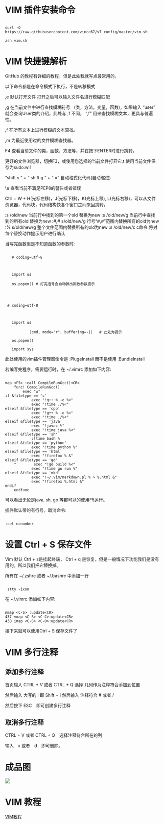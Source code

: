 # VIM 插件安装命令



```

curl -O https://raw.githubusercontent.com/vince67/v7_config/master/vim.sh

zsh vim.sh

```



# VIM 快捷键解析



GitHub 的教程有详细的教程，但是此处我就写点最常用的。

以下命令都是在命令模式下执行，不是转移模式

,e 默认打开文件 打开之后可以输入文件名进行模糊匹配

,g 在当前文件中进行查找模糊符号 （类，方法，变量，函数)，如果输入 “user” 就会查询User类的介绍，此处与 ,f 不同， “,f” 用来查找模糊文本，更具与普遍性。

,f 在所有文本上进行模糊的文本查找。

,m 为最近使用过的文件模糊查找器。

F4 查看当前文件的类，函数，方法等，并在按下ENTER时进行跳转。

更好的文件浏览器，切换F3，或使用您选择的当前文件打开它,t
使用当前文件保存为sudo:w!!

“shift v “ + “ shift g “ + “ =” 自动格式化代码(自动缩进)

\e 查看当前不满足PEP8的警告或者错误

Ctrl + W + H(光标左移)，J(光标下移)，K(光标上移), L(光标右移)，可以从文件浏览器，代码块，代码结构快各个窗口之间来回跳转。

:s /old/new 当前行中找到的第一个old 替换为new
:s /old/new/g 当前行中查找到的所有old 替换为new
:#,# s/old/new/g 行号“#,#”范围内替换所有的old为new
:% s/old/new/g 整个文件范围内替换所有的old为new
:s /old/new/c c命令:将对每个替换动作提示用户进行确认

当写完函数但是不知道函数的参数时:



```

   # coding=utf-8

   

   import os

   os.popen() # 打完括号会自动弹出函数参数提示

   

```

```

 # coding=utf-8

   

   import os

           (cmd, mode="r", buffering=-1)   # 此处为提示

   os.popen()

   import sys                

```

此处使用的vim插件管理器命令是 :PlugeInstall 而不是使用 :BundleInstall



若编写完程序，需要运行时，在 ~/.vimrc 添加如下内容:



```

map <F5> :call CompileRunGcc()<CR>
    func! CompileRunGcc()
        exec "w" 
if &filetype == 'c' 
            exec "!g++ % -o %<"
            exec "!time ./%<"
elseif &filetype == 'cpp'
            exec "!g++ % -o %<"
            exec "!time ./%<"
elseif &filetype == 'java'
            exec "!javac %"
            exec "!time java %<"
elseif &filetype == 'sh'
            :!time bash %
elseif &filetype == 'python'
            exec "!time python %"
elseif &filetype == 'html'
            exec "!firefox % &"
elseif &filetype == 'go'
    "        exec "!go build %<"
            exec "!time go run %"
elseif &filetype == 'mkd'
            exec "!~/.vim/markdown.pl % > %.html &"
            exec "!firefox %.html &"
endif
    endfunc

```



可以看出无论是java, sh, go 等都可以的使用F5运行。



插件默认带的有行号，取消命令:

```

:set nonumber

```



# 设置 Ctrl + S 保存文件



Vim 默认 Ctrl + s是挂起终端， Ctrl + q 是恢复，但是一般情况下功能我们是没有用的。所以我们把它替换掉。



所有在 ~/.zshrc 或者 ~/.bashrc 中添加一行



```

 stty -ixon

```



在 ~/.vimrc 添加如下内容:



```

nmap <C-S> :update<CR>
437 vmap <C-S> <C-C>:update<CR>
438 imap <C-S> <C-O>:update<CR>

```



接下来就可以使用Ctrl + S 保存文件了



# VIM 多行注释



## 添加多行注释



首页输入 CTRL + V 或者 CTRL + Q 选择 几列作为注释符合添加到位置



然后输入 大写的 i 即 Shift + i 然后输入 注释符合 # 或者 /

然后按下 ESC　即可创建多行注释



## 取消多行注释



CTRL + V 或者 CTRL + Q　选择注释符合所在的列

输入　x 或者　d　即可删除。



# 成品图



![](https://cherrymonth.top:8888/admin/fileadmin/download/ls/vim.png)



# VIM 教程



[VIM教程](http://blog.51cto.com/hashlinux/1761788)
``````````````
